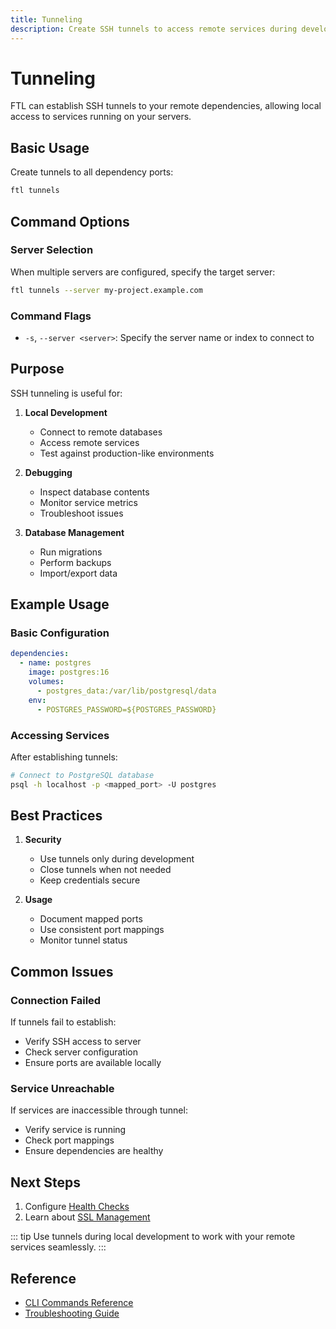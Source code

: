 ```yaml
---
title: Tunneling
description: Create SSH tunnels to access remote services during development
---
```


# Tunneling

FTL can establish SSH tunnels to your remote dependencies, allowing local access to services running on your servers.

## Basic Usage

Create tunnels to all dependency ports:

```bash
ftl tunnels
```

## Command Options

### Server Selection

When multiple servers are configured, specify the target server:

```bash
ftl tunnels --server my-project.example.com
```

### Command Flags

- `-s`, `--server <server>`: Specify the server name or index to connect to

## Purpose

SSH tunneling is useful for:

1. **Local Development**

   - Connect to remote databases
   - Access remote services
   - Test against production-like environments

2. **Debugging**

   - Inspect database contents
   - Monitor service metrics
   - Troubleshoot issues

3. **Database Management**
   - Run migrations
   - Perform backups
   - Import/export data

## Example Usage

### Basic Configuration

```yaml
dependencies:
  - name: postgres
    image: postgres:16
    volumes:
      - postgres_data:/var/lib/postgresql/data
    env:
      - POSTGRES_PASSWORD=${POSTGRES_PASSWORD}
```

### Accessing Services

After establishing tunnels:

```bash
# Connect to PostgreSQL database
psql -h localhost -p <mapped_port> -U postgres
```

## Best Practices

1. **Security**

   - Use tunnels only during development
   - Close tunnels when not needed
   - Keep credentials secure

2. **Usage**

   - Document mapped ports
   - Use consistent port mappings
   - Monitor tunnel status

## Common Issues

### Connection Failed

If tunnels fail to establish:

- Verify SSH access to server
- Check server configuration
- Ensure ports are available locally

### Service Unreachable

If services are inaccessible through tunnel:

- Verify service is running
- Check port mappings
- Ensure dependencies are healthy

## Next Steps

1. Configure [Health Checks](../guides/health-checks.md)
2. Learn about [SSL Management](../guides/ssl-management.md)

::: tip
Use tunnels during local development to work with your remote services seamlessly.
:::

## Reference

- [CLI Commands Reference](../reference/cli-commands.md)
- [Troubleshooting Guide](../reference/troubleshooting.md)
